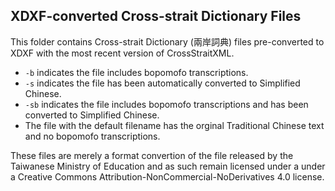 ## XDXF-converted Cross-strait Dictionary Files

This folder contains Cross-strait Dictionary (兩岸詞典) files pre-converted to XDXF with the most recent version of CrossStraitXML.

* `-b` indicates the file includes bopomofo transcriptions.
* `-s` indicates the file has been automatically converted to Simplified Chinese.
* `-sb` indicates the file includes bopomofo transcriptions and has been converted to Simplified Chinese.
* The file with the default filename has the orginal Traditional Chinese text and no bopomofo transcriptions.

 These files are merely a format convertion of the file released by the Taiwanese Ministry of Education and as such remain licensed under a under a Creative Commons Attribution-NonCommercial-NoDerivatives 4.0 license.
